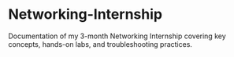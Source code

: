 # Networking-Internship
Documentation of my 3-month Networking Internship covering key concepts, hands-on labs, and troubleshooting practices.
